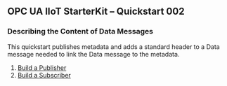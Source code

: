 ﻿## OPC UA IIoT StarterKit – Quickstart 002
### Describing the Content of Data Messages

This quickstart publishes metadata and adds a standard header to a Data message needed to link the Data message to the metadata.

1. [Build a Publisher](UaMqttPublisher/)
2. [Build a Subscriber](UaMqttSubscriber/)
